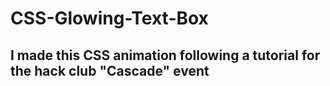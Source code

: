 # CSS-Glowing-Text-Box

## I made this CSS animation following a tutorial for the hack club "Cascade" event
